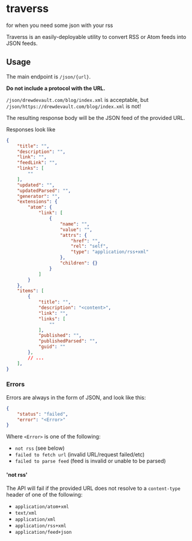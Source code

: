 # traverss

for when you need some json with your rss

Traverss is an easily-deployable utility to convert RSS or Atom feeds into JSON feeds.

## Usage

The main endpoint is `/json/{url}`.

**Do not include a protocol with the URL.**

`/json/drewdevault.com/blog/index.xml` is acceptable, but `/json/https://drewdevault.com/blog/index.xml` is not!

The resulting response body will be the JSON feed of the provided URL.

Responses look like

```json
{
    "title": "",
    "description": "",
    "link": "",
    "feedLink": "",
    "links": [
        ""
    ],
    "updated": "",
    "updatedParsed": "",
    "generator": "",
    "extensions": {
        "atom": {
            "link": [
                {
                    "name": "",
                    "value": "",
                    "attrs": {
                        "href": "",
                        "rel": "self",
                        "type": "application/rss+xml"
                    },
                    "children": {}
                }
            ]
        }
    },
    "items": [
        {
            "title": "",
            "description": "<content>",
            "link": "",
            "links": [
                ""
            ],
            "published": "",
            "publishedParsed": "",
            "guid": ""
        },
        // ...
    ],
}
```

### Errors

Errors are always in the form of JSON, and look like this:

```json
{
    "status": "failed",
    "error": "<Error>"
}
```

Where `<Error>` is one of the following:

+ `not rss` (see below)
+ `failed to fetch url` (invalid URL/request failed/etc)
+ `failed to parse feed` (feed is invalid or unable to be parsed)

#### 'not rss'

The API will fail if the provided URL does not resolve to a `content-type` header of one of the following:

+ `application/atom+xml`
+ `text/xml`
+ `application/xml`
+ `application/rss+xml`
+ `application/feed+json`
